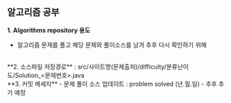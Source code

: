 ## 알고리즘 공부
**1. Algorithms repository 용도**
  - 알고리즘 문제를 풀고 해당 문제와 풀이소스를 남겨 추후 다시 확인하기 위해  
<br>
**2. 소스파일 저장경로** : src/사이트명(문제출처)/difficulty/분류난이도/Solution_<문제번호>.java  
<br>
**3. 커밋 메세지**
  - 문제 풀이 소스 업데이트 : problem solved (년.월.일)
  - 추후 추가 예정  
